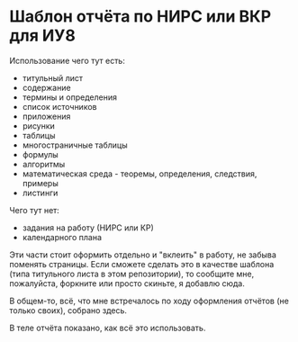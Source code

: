 # Шаблон отчёта по НИРС или ВКР для ИУ8

Использование чего тут есть:
* титульный лист
* содержание
* термины и определения
* список источников
* приложения
* рисунки
* таблицы
* многостраничные таблицы
* формулы
* алгоритмы
* математическая среда - теоремы, определения, следствия, примеры
* листинги

Чего тут нет:
* задания на работу (НИРС или КР)
* календарного плана

Эти части стоит оформить отдельно и "вклеить" в работу, не забыва поменять страницы. Если сможете сделать это в качестве шаблона (типа титульного листа в этом репозитории), то сообщите мне, пожалуйста, форкните или просто скиньте, я добавлю сюда.

В общем-то, всё, что мне встречалось по ходу оформления отчётов (не только своих), собрано здесь.

В теле отчёта показано, как всё это использовать.
